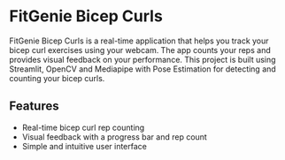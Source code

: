 # FitGenie Bicep Curls

FitGenie Bicep Curls is a real-time application that helps you track your bicep curl exercises using your webcam. The app counts your reps and provides visual feedback on your performance. This project is built using Streamlit, OpenCV and Mediapipe with Pose Estimation for detecting and counting your bicep curls.

## Features

- Real-time bicep curl rep counting
- Visual feedback with a progress bar and rep count
- Simple and intuitive user interface